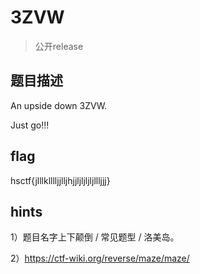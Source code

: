 # 3ZVW

>  公开release

## 题目描述

An upside down 3ZVW.

Just go!!!

## flag

hsctf{jlllklllljjlljhjjljljljljllljjj}

## hints

1）题目名字上下颠倒 / 常见题型 / 洛美岛。

2）https://ctf-wiki.org/reverse/maze/maze/